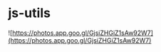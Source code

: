 # js-utils



![https://photos.app.goo.gl/GjsiZHGiZ1sAw92W7](https://photos.app.goo.gl/GjsiZHGiZ1sAw92W7)
